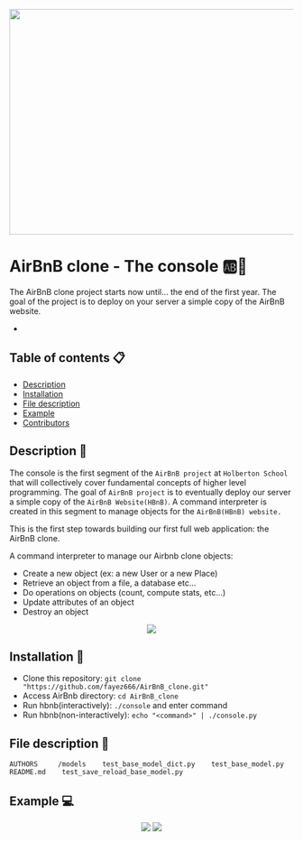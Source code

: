 
<p align="center"><img src= "https://github.com/fayez666/AirBnB_clone/blob/master/hbnb.png" width="600" height="400"/></p>


# AirBnB clone - The console :ab::rocket:
The AirBnB clone project starts now until… the end of the first year. The goal of the project is to deploy on your server a simple copy of the AirBnB website. 

*


## Table of contents :clipboard:

 - [Description](https://github.com/fayez666/AirBnB_clone/#description-triangular_ruler)
 - [Installation](https://github.com/fayez666/AirBnB_clone/#installation-floppy_disk)
 - [File description](https://github.com/fayez666/AirBnB_clone/blob/master/README.md#file-description-file_folder)
 - [Example](https://github.com/fayez666/AirBnB_clone#example-computer)
 - [Contributors](https://github.com/fayez666/AirBnB_clone#contributors)

## Description :triangular_ruler:

The console is the first segment of the `AirBnB project` at `Holberton School` that will collectively cover fundamental concepts of higher level programming. The goal of `AirBnB project` is to eventually deploy our server a simple copy of the `AirBnB Website(HBnB)`. A command interpreter is created in this segment to manage objects for the `AirBnB(HBnB) website.`

This is the first step towards building our first full web application: the AirBnB clone.

A command interpreter to manage our Airbnb clone objects:

- Create a new object (ex: a new User or a new Place)
- Retrieve an object from a file, a database etc…
- Do operations on objects (count, compute stats, etc…)
- Update attributes of an object
- Destroy an object

<p align="center">
<img src = "https://i.imgur.com/ROvfVRP.png"/>
 </p>

## Installation :floppy_disk:
 - Clone this repository: `git clone "https://github.com/fayez666/AirBnB_clone.git"`
 - Access AirBnb directory: `cd AirBnB_clone`
 - Run hbnb(interactively): `./console` and enter command
 - Run hbnb(non-interactively): `echo "<command>" | ./console.py`
 
## File description :file_folder: 

```
AUTHORS     /models    test_base_model_dict.py    test_base_model.py    README.md    test_save_reload_base_model.py  

```

## Example :computer:

<p align="center"> 
<img src = "https://i.imgur.com/c5lYRnU.png"/>
<img src = "https://i.imgur.com/9oWdkPQ.png"/>
</p>

 

